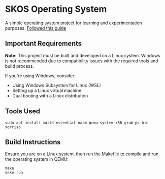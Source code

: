 # SKOS Operating System

A simple operating system project for learning and experimentation purposes. [Followed this guide](https://wiki.osdev.org/Bare_Bones)

## Important Requirements

**Note:** This project must be built and developed on a Linux system. Windows is not recommended due to compatibility issues with the required tools and build process.

If you're using Windows, consider:

- Using Windows Subsystem for Linux (WSL)
- Setting up a Linux virtual machine
- Dual booting with a Linux distribution

## Tools Used

```shell
sudo apt install build-essential nasm qemu-system-x86 grub-pc-bin xorriso
```

## Build Instructions

Ensure you are on a Linux system, then run the Makefile to compile and run the operating system in QEMU:

```shell
make
make run
```
